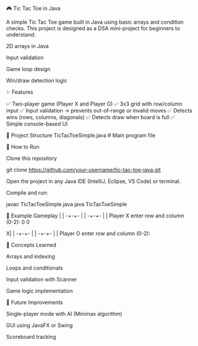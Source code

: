 🎮 Tic Tac Toe in Java

A simple Tic Tac Toe game built in Java using basic arrays and condition checks.
This project is designed as a DSA mini-project for beginners to understand:

2D arrays in Java

Input validation

Game loop design

Win/draw detection logic

✨ Features

✅ Two-player game (Player X and Player O)
✅ 3x3 grid with row/column input
✅ Input validation → prevents out-of-range or invalid moves
✅ Detects wins (rows, columns, diagonals)
✅ Detects draw when board is full
✅ Simple console-based UI

📂 Project Structure
TicTacToeSimple.java   # Main program file

🚀 How to Run

Clone this repository

git clone https://github.com/your-username/tic-tac-toe-java.git


Open the project in any Java IDE (IntelliJ, Eclipse, VS Code) or terminal.

Compile and run:

javac TicTacToeSimple.java
java TicTacToeSimple

🎯 Example Gameplay
 | | 
-+-+-
 | | 
-+-+-
 | | 
Player X enter row and column (0-2): 
0 0

X| | 
-+-+-
 | | 
-+-+-
 | | 
Player O enter row and column (0-2):

📖 Concepts Learned

Arrays and indexing

Loops and conditionals

Input validation with Scanner

Game logic implementation

🔮 Future Improvements

Single-player mode with AI (Minimax algorithm)

GUI using JavaFX or Swing

Scoreboard tracking
